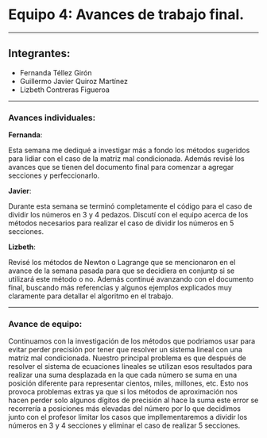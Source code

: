 # Equipo 4: Avances de trabajo final.

---

## Integrantes:
* Fernanda Téllez Girón
* Guillermo Javier Quiroz Martínez
* Lizbeth Contreras Figueroa

---

### Avances individuales:

**Fernanda**:

Esta semana me dediqué a investigar más a fondo los métodos sugeridos para lidiar con el caso de la matriz mal condicionada. Además revisé los avances que se tienen del documento final para comenzar a agregar secciones y perfeccionarlo. 

**Javier**:

Durante esta semana se terminó completamente el código para el caso de dividir los números en 3 y 4 pedazos. Discutí con el equipo acerca de los métodos necesarios para realizar el caso de dividir los números en 5 secciones.


**Lizbeth**:

Revisé los métodos de Newton o Lagrange que se mencionaron en el avance de la semana pasada para que se decidiera en conjuntp si se utilizará este método o no. Además continué avanzando con el documento final, buscando más referencias y algunos ejemplos explicados muy claramente para detallar el algoritmo en el trabajo.


---

### Avance de equipo:

Continuamos con la investigación de los métodos que podriamos usar para evitar perder precisión por tener que resolver un  sistema lineal con una matriz mal condicionada. Nuestro principal problema es que después de resolver el sistema de ecuaciones lineales se utilizan esos resultados para realizar una suma desplazada en la que cada número se suma en una posición diferente para representar cientos, miles, millones, etc. Esto nos provoca problemas extras ya que si los métodos de aproximación nos hacen perder solo algunos dígitos de precisión al hace la suma este error se recorrería a posiciones más elevadas del número por lo que decidimos junto con el profesor limitar los casos que impllementaremos a dividir los números en 3 y 4 secciones y eliminar el caso de realizar 5 secciones. 







